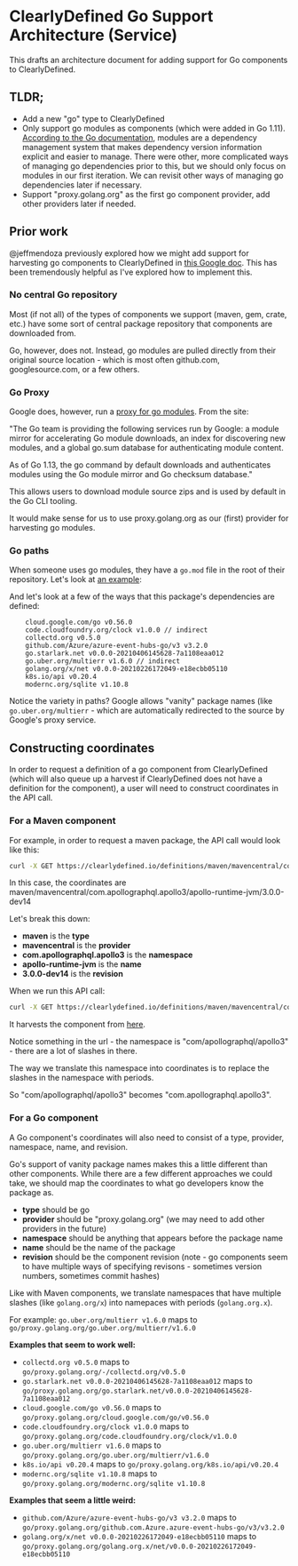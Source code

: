 # ClearlyDefined Go Support Architecture (Service)

This drafts an architecture document for adding support for Go components to ClearlyDefined.

## TLDR;

* Add a new "go" type to ClearlyDefined
* Only support go modules as components (which were added in Go 1.11). [According to the Go documentation](https://blog.golang.org/using-go-modules), modules are a dependency management system that makes dependency version information explicit and easier to manage. There were other, more complicated ways of managing go dependencies prior to this, but we should only focus on modules in our first iteration. We can revisit other ways of managing go dependencies later if necessary.
* Support "proxy.golang.org" as the first go component provider, add other providers later if needed.

## Prior work

@jeffmendoza previously explored how we might add support for harvesting go components to ClearlyDefined in [this Google doc](https://docs.google.com/document/d/1T2WQ_yy3k8XIHw8oMPxz9mG4ys-SVmZ65CnJLhI2geA/edit#heading=h.gjdgxs). This has been tremendously helpful as I've explored how to implement this.

### No central Go repository

Most (if not all) of the types of components we support (maven, gem, crate, etc.) have some sort of central package repository that components are downloaded from.

Go, however, does not. Instead, go modules are pulled directly from their original source location - which is most often github.com, googlesource.com, or a few others.

### Go Proxy

Google does, however, run a [proxy for go modules](https://proxy.golang.org/). From the site:

"The Go team is providing the following services run by Google: a module mirror for accelerating Go module downloads, an index for discovering new modules, and a global go.sum database for authenticating module content.

As of Go 1.13, the go command by default downloads and authenticates modules using the Go module mirror and Go checksum database."

This allows users to download module source zips and is used by default in the Go CLI tooling.

It would make sense for us to use proxy.golang.org as our (first) provider for harvesting go modules.

### Go paths

When someone uses go modules, they have a `go.mod` file in the root of their repository. Let's look at [an example](https://github.com/influxdata/telegraf/blob/v1.19.1/go.mod):

And let's look at a few of the ways that this package's dependencies are defined:

```
	cloud.google.com/go v0.56.0
	code.cloudfoundry.org/clock v1.0.0 // indirect
	collectd.org v0.5.0
	github.com/Azure/azure-event-hubs-go/v3 v3.2.0
	go.starlark.net v0.0.0-20210406145628-7a1108eaa012
	go.uber.org/multierr v1.6.0 // indirect
	golang.org/x/net v0.0.0-20210226172049-e18ecbb05110
	k8s.io/api v0.20.4
	modernc.org/sqlite v1.10.8
```

Notice the variety in paths? Google allows "vanity" package names (like `go.uber.org/multierr` - which are automatically redirected to the source by Google's proxy service.

## Constructing coordinates

In order to request a definition of a go component from ClearlyDefined (which will also queue up a harvest if ClearlyDefined does not have a definition for the component), a user will need to construct coordinates in the API call.

### For a Maven component

For example, in order to request a maven package, the API call would look like this:

```bash
curl -X GET https://clearlydefined.io/definitions/maven/mavencentral/com.apollographql.apollo3/apollo-runtime-jvm/3.0.0-dev14" -H "accept: */*"
```

In this case, the coordinates are maven/mavencentral/com.apollographql.apollo3/apollo-runtime-jvm/3.0.0-dev14

Let's break this down:
* **maven** is the **type** 
* **mavencentral** is the **provider**
* **com.apollographql.apollo3** is the **namespace**
* **apollo-runtime-jvm** is the **name**
* **3.0.0-dev14** is the **revision**

When we run this API call:

```bash
curl -X GET https://clearlydefined.io/definitions/maven/mavencentral/com.apollographql.apollo3/apollo-runtime-jvm/3.0.0-dev14" -H "accept: */*"
```

It harvests the component from [here](https://repo1.maven.org/maven2/com/apollographql/apollo3/apollo-runtime-jvm/3.0.0-dev14/).

Notice something in the url - the namespace is "com/apollographql/apollo3" - there are a lot of slashes in there. 

The way we translate this namespace into coordinates is to replace the slashes in the namespace with periods.

So "com/apollographql/apollo3" becomes "com.apollographql.apollo3".

### For a Go component

A Go component's coordinates will also need to consist of a type, provider, namespace, name, and revision.

Go's support of vanity package names makes this a little different than other components. While there are a few different approaches we could take, we should map the coordinates to what go developers know the package as.

* **type** should be go
* **provider** should be "proxy.golang.org" (we may need to add other providers in the future)
* **namespace** should be anything that appears before the package name
* **name** should be the name of the package
* **revision** should be the component revision (note - go components seem to have multiple ways of specifying revisons - sometimes version numbers, sometimes commit hashes)

Like with Maven components, we translate namespaces that have multiple slashes (like `golang.org/x`) into namepaces with periods (`golang.org.x`).

For example: `go.uber.org/multierr v1.6.0` maps to `go/proxy.golang.org/go.uber.org/multierr/v1.6.0`

**Examples that seem to work well:**

* `collectd.org v0.5.0` maps to `go/proxy.golang.org/-/collectd.org/v0.5.0`
* `go.starlark.net v0.0.0-20210406145628-7a1108eaa012` maps to `go/proxy.golang.org/go.starlark.net/v0.0.0-20210406145628-7a1108eaa012`
* `cloud.google.com/go v0.56.0` maps to `go/proxy.golang.org/cloud.google.com/go/v0.56.0`
* `code.cloudfoundry.org/clock v1.0.0` maps to `go/proxy.golang.org/code.cloudfoundry.org/clock/v1.0.0`
* `go.uber.org/multierr v1.6.0` maps to `go/proxy.golang.org/go.uber.org/multierr/v1.6.0`
* `k8s.io/api v0.20.4` maps to `go/proxy.golang.org/k8s.io/api/v0.20.4`
* `modernc.org/sqlite v1.10.8` maps to `go/proxy.golang.org/modernc.org/sqlite v1.10.8`

**Examples that seem a little weird:**
* `github.com/Azure/azure-event-hubs-go/v3 v3.2.0` maps to `go/proxy.golang.org/github.com.Azure.azure-event-hubs-go/v3/v3.2.0`
* `golang.org/x/net v0.0.0-20210226172049-e18ecbb05110` maps to `go/proxy.golang.org/golang.org.x/net/v0.0.0-20210226172049-e18ecbb05110`

